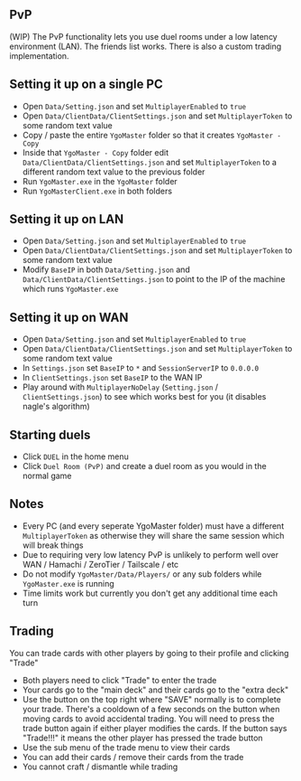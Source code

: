 ## PvP

(WIP) The PvP functionality lets you use duel rooms under a low latency environment (LAN). The friends list works. There is also a custom trading implementation.

## Setting it up on a single PC

- Open `Data/Setting.json` and set `MultiplayerEnabled` to `true`
- Open `Data/ClientData/ClientSettings.json` and set `MultiplayerToken` to some random text value
- Copy / paste the entire `YgoMaster` folder so that it creates `YgoMaster - Copy`
- Inside that `YgoMaster - Copy` folder edit `Data/ClientData/ClientSettings.json` and set `MultiplayerToken` to a different random text value to the previous folder
- Run `YgoMaster.exe` in the `YgoMaster` folder
- Run `YgoMasterClient.exe` in both folders

## Setting it up on LAN

- Open `Data/Setting.json` and set `MultiplayerEnabled` to `true`
- Open `Data/ClientData/ClientSettings.json` and set `MultiplayerToken` to some random text value
- Modify `BaseIP` in both `Data/Setting.json` and `Data/ClientData/ClientSettings.json` to point to the IP of the machine which runs `YgoMaster.exe`

## Setting it up on WAN

- Open `Data/Setting.json` and set `MultiplayerEnabled` to `true`
- Open `Data/ClientData/ClientSettings.json` and set `MultiplayerToken` to some random text value
- In `Settings.json` set `BaseIP` to `*` and `SessionServerIP` to `0.0.0.0`
- In `ClientSettings.json` set `BaseIP` to the WAN IP
- Play around with `MultiplayerNoDelay` (`Setting.json` / `ClientSettings.json`) to see which works best for you (it disables nagle's algorithm)

## Starting duels

- Click `DUEL` in the home menu
- Click `Duel Room (PvP)` and create a duel room as you would in the normal game

## Notes

- Every PC (and every seperate YgoMaster folder) must have a different `MultiplayerToken` as otherwise they will share the same session which will break things
- Due to requiring very low latency PvP is unlikely to perform well over WAN / Hamachi / ZeroTier / Tailscale / etc
- Do not modify `YgoMaster/Data/Players/` or any sub folders while `YgoMaster.exe` is running
- Time limits work but currently you don't get any additional time each turn

## Trading

You can trade cards with other players by going to their profile and clicking "Trade"

- Both players need to click "Trade" to enter the trade
- Your cards go to the "main deck" and their cards go to the "extra deck"
- Use the button on the top right where "SAVE" normally is to complete your trade. There's a cooldown of a few seconds on the button when moving cards to avoid accidental trading. You will need to press the trade button again if either player modifies the cards. If the button says "Trade!!!" it means the other player has pressed the trade button
- Use the sub menu of the trade menu to view their cards
- You can add their cards / remove their cards from the trade
- You cannot craft / dismantle while trading